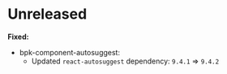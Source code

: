 # Unreleased

**Fixed:**

- bpk-component-autosuggest:
  - Updated `react-autosuggest` dependency: `9.4.1` => `9.4.2`
